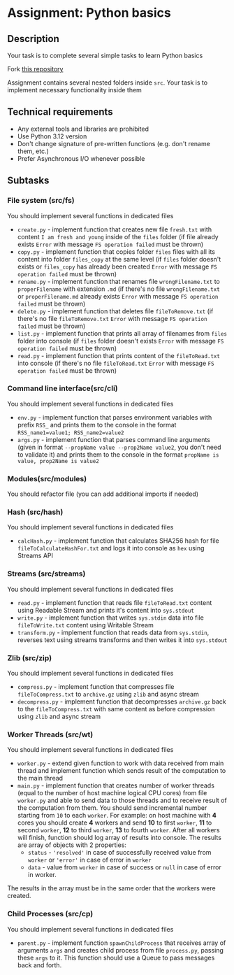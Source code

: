 # Assignment: Python basics

## Description

Your task is to complete several simple tasks to learn Python basics

Fork [this repository](https://github.com/shopot/python-backend-basics)

Assignment contains several nested folders inside `src`. Your task is to implement necessary functionality inside them

## Technical requirements

- Any external tools and libraries are prohibited
- Use Python 3.12 version
- Don't change signature of pre-written functions (e.g. don't rename them, etc.)
- Prefer Asynchronous I/O whenever possible

## Subtasks

### File system (src/fs)

You should implement several functions in dedicated files

- `create.py` - implement function that creates new file `fresh.txt` with content `I am fresh and young` inside of the `files` folder (if file already exists `Error` with message `FS operation failed` must be thrown)
- `copy.py` - implement function that copies folder `files` files with all its content into folder `files_copy` at the same level (if `files` folder doesn't exists or `files_copy` has already been created `Error` with message `FS operation failed` must be thrown)
- `rename.py` - implement function that renames file `wrongFilename.txt` to `properFilename` with extension `.md` (if there's no file `wrongFilename.txt` or `properFilename.md` already exists `Error` with message `FS operation failed` must be thrown)
- `delete.py` - implement function that deletes file `fileToRemove.txt` (if there's no file `fileToRemove.txt` `Error` with message `FS operation failed` must be thrown)
- `list.py` - implement function that prints all array of filenames from `files` folder into console (if `files` folder doesn't exists `Error` with message `FS operation failed` must be thrown)
- `read.py` - implement function that prints content of the `fileToRead.txt` into console (if there's no file `fileToRead.txt` `Error` with message `FS operation failed` must be thrown)

### Command line interface(src/cli)

You should implement several functions in dedicated files

- `env.py` - implement function that parses environment variables with prefix `RSS_` and prints them to the console in the format `RSS_name1=value1; RSS_name2=value2`
- `args.py` - implement function that parses command line arguments (given in format `--propName value --prop2Name value2`, you don't need to validate it) and prints them to the console in the format `propName is value, prop2Name is value2`

### Modules(src/modules)

You should refactor file (you can add additional imports if needed)

### Hash (src/hash)

You should implement several functions in dedicated files

- `calcHash.py` - implement function that calculates SHA256 hash for file `fileToCalculateHashFor.txt` and logs it into console as `hex` using Streams API

### Streams (src/streams)

You should implement several functions in dedicated files

- `read.py` - implement function that reads file `fileToRead.txt` content using Readable Stream and prints it's content into `sys.stdout`
- `write.py` - implement function that writes `sys.stdin` data into file `fileToWrite.txt` content using Writable Stream
- `transform.py` - implement function that reads data from `sys.stdin`, reverses text using streams transforms and then writes it into `sys.stdout`

### Zlib (src/zip)

You should implement several functions in dedicated files

- `compress.py` - implement function that compresses file `fileToCompress.txt` to `archive.gz` using `zlib` and async stream
- `decompress.py` - implement function that decompresses `archive.gz` back to the `fileToCompress.txt` with same content as before compression using `zlib` and async stream

### Worker Threads (src/wt)

You should implement several functions in dedicated files

- `worker.py` - extend given function to work with data received from main thread and implement function which sends result of the computation to the main thread
- `main.py` - implement function that creates number of worker threads (equal to the number of host machine logical CPU cores) from file `worker.py` and able to send data to those threads and to receive result of the computation from them. You should send incremental number starting from `10` to each `worker`. For example: on host machine with **4** cores you should create **4** workers and send **10** to first `worker`, **11** to second `worker`, **12** to third `worker`, **13** to fourth `worker`. After all workers will finish, function should log array of results into console. The results are array of objects with 2 properties:
  - `status` - `'resolved'` in case of successfully received value from `worker` or `'error'` in case of error in `worker`
  - `data` - value from `worker` in case of success or `null` in case of error in worker.

The results in the array must be in the same order that the workers were created.

### Child Processes (src/cp)

You should implement several functions in dedicated files

- `parent.py` - implement function `spawnChildProcess` that receives array of arguments `args` and creates child process from file `process.py`, passing these `args` to it. This function should use a Queue to pass messages back and forth.

